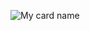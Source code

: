 ![My card name](https://cardivo.vercel.app/api?name=Sinhɑlɑyɑ%20Creɑtor&description=Hi,%20Welcome%20to%20my%20profile❤️%20I%27m%20a%20simple%20developer...💢%5B%20Co%20Admin%20%5F%20Team%20Queen%20Amdi%20|%20🐝⚖️α.η.тεcн%20cяεω⚖️🐝%20|%20wє%20αrє%20αnσnчmσus.🎭%20wє%20αrє%20lєgíσn.🤹‍♂️%20wє%20dσ%20nσt%20fσrgívє.😼%20wє%20dσ%20nσt%20fσrgєt.💀%20єхpєct%20us.⛓%20💎%20⚒️%20🤹‍♂️%20☬%20|%20(Since%202016%20ॐ)%20%&image=https://i.ibb.co/X23tGzn/20210908-202859.png&backgroundColor=%23ecf0f1&instagram=sinhalaya_official_&facebook=sinhalayaofficial&github=SinhalayaCreator&pattern=floatingCogs&colorPattern=%23eaeaea)
